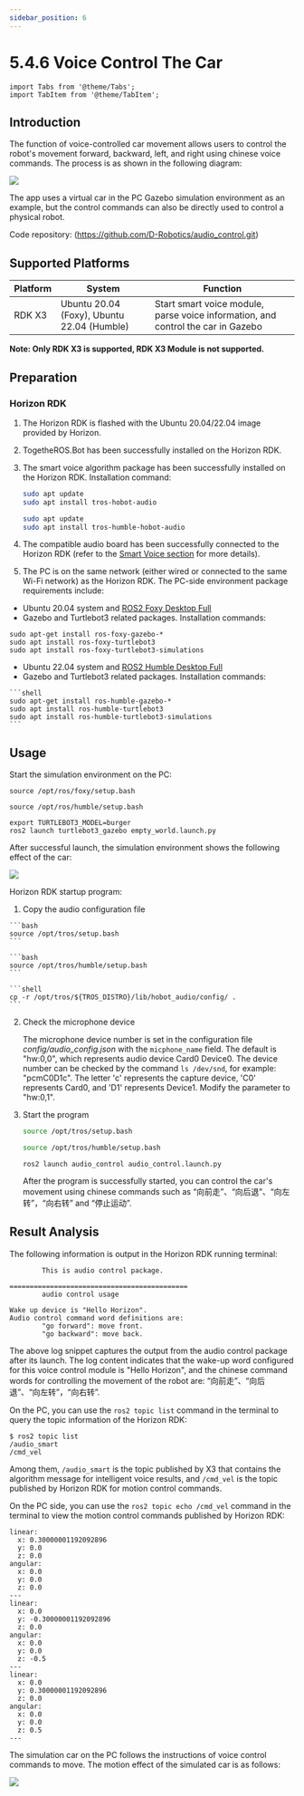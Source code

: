 ```yaml
---
sidebar_position: 6
---
```


# 5.4.6 Voice Control The Car

```mdx-code-block
import Tabs from '@theme/Tabs';
import TabItem from '@theme/TabItem';
```

## Introduction

The function of voice-controlled car movement allows users to control the robot's movement forward, backward, left, and right using chinese voice commands. The process is as shown in the following diagram:

![](/../static/img/05_Robot_development/04_apps/image/car_audio_control/audio_control.jpg)

The app uses a virtual car in the PC Gazebo simulation environment as an example, but the control commands can also be directly used to control a physical robot.

Code repository:  (https://github.com/D-Robotics/audio_control.git)

## Supported Platforms

| Platform | System | Function                    |
| -------- | -------------- | ----------------------------------- |
| RDK X3   | Ubuntu 20.04 (Foxy), Ubuntu 22.04 (Humble)   | Start smart voice module, parse voice information, and control the car in Gazebo |

**Note: Only RDK X3 is supported, RDK X3 Module is not supported.**

## Preparation

### Horizon RDK

1. The Horizon RDK is flashed with the  Ubuntu 20.04/22.04 image provided by Horizon.

2. TogetheROS.Bot has been successfully installed on the Horizon RDK.

3. The smart voice algorithm package has been successfully installed on the Horizon RDK. Installation command: 
   
   <Tabs groupId="tros-distro">
   <TabItem value="foxy" label="Foxy">

   ```bash
   sudo apt update
   sudo apt install tros-hobot-audio
   ```

   </TabItem>
   <TabItem value="humble" label="Humble">

   ```bash
   sudo apt update
   sudo apt install tros-humble-hobot-audio
   ```

   </TabItem>
   </Tabs>

4. The compatible audio board has been successfully connected to the Horizon RDK (refer to the [Smart Voice section](../boxs/function/hobot_audio.md) for more details).

5. The PC is on the same network (either wired or connected to the same Wi-Fi network) as the Horizon RDK. The PC-side environment package requirements include:

 <Tabs groupId="tros-distro">
 <TabItem value="foxy" label="Foxy">

   - Ubuntu 20.04 system and [ROS2 Foxy Desktop Full](https://docs.ros.org/en/foxy/Installation/Ubuntu-Install-Debians.html)
   - Gazebo and Turtlebot3 related packages. Installation commands:

   ```shell
   sudo apt-get install ros-foxy-gazebo-*
   sudo apt install ros-foxy-turtlebot3
   sudo apt install ros-foxy-turtlebot3-simulations
   ```

 </TabItem>
 <TabItem value="humble" label="Humble">

   - Ubuntu 22.04 system and [ROS2 Humble Desktop Full](https://docs.ros.org/en/humble/Installation/Ubuntu-Install-Debians.html)
   - Gazebo and Turtlebot3 related packages. Installation commands:

    ```shell
    sudo apt-get install ros-humble-gazebo-*
    sudo apt install ros-humble-turtlebot3
    sudo apt install ros-humble-turtlebot3-simulations
    ```

 </TabItem>
 </Tabs>


## Usage

Start the simulation environment on the PC:

<Tabs groupId="tros-distro">
<TabItem value="foxy" label="Foxy">

```shell
source /opt/ros/foxy/setup.bash
```

</TabItem>
<TabItem value="humble" label="Humble">

```shell
source /opt/ros/humble/setup.bash
```

</TabItem>
</Tabs>

```shell
export TURTLEBOT3_MODEL=burger
ros2 launch turtlebot3_gazebo empty_world.launch.py
```

After successful launch, the simulation environment shows the following effect of the car:

![](/../static/img/05_Robot_development/04_apps/image/car_audio_tracking/gazebo.jpeg)

Horizon RDK startup program:

1. Copy the audio configuration file

 <Tabs groupId="tros-distro">
 <TabItem value="foxy" label="Foxy">

    ```bash
    source /opt/tros/setup.bash
    ```

 </TabItem>
 <TabItem value="humble" label="Humble">

    ```bash
    source /opt/tros/humble/setup.bash
    ```

 </TabItem>
 </Tabs>

    ```shell
    cp -r /opt/tros/${TROS_DISTRO}/lib/hobot_audio/config/ .
    ```


2. Check the microphone device

    The microphone device number is set in the configuration file *config/audio_config.json* with the `micphone_name` field. The default is "hw:0,0", which represents audio device Card0 Device0. The device number can be checked by the command `ls /dev/snd`, for example: "pcmC0D1c". The letter 'c' represents the capture device, 'C0' represents Card0, and 'D1' represents Device1. Modify the parameter to "hw:0,1".

3. Start the program

    <Tabs groupId="tros-distro">
    <TabItem value="foxy" label="Foxy">

    ```bash
    source /opt/tros/setup.bash
    ```

    </TabItem>

    <TabItem value="humble" label="Humble">

    ```bash
    source /opt/tros/humble/setup.bash
    ```

    </TabItem>

    </Tabs>

    ```shell
    ros2 launch audio_control audio_control.launch.py
    ```

    After the program is successfully started, you can control the car's movement using chinese commands such as “向前走”、“向后退”、“向左转”，“向右转” and “停止运动”.

## Result Analysis

The following information is output in the Horizon RDK running terminal:

```shell
        This is audio control package.

============================================
        audio control usage

Wake up device is "Hello Horizon".
Audio control command word definitions are:
        "go forward": move front.
        "go backward": move back.
```

The above log snippet captures the output from the audio control package after its launch. The log content indicates that the wake-up word configured for this voice control module is "Hello Horizon", and the chinese command words for controlling the movement of the robot are: “向前走”、“向后退”、“向左转”，“向右转”.

On the PC, you can use the `ros2 topic list` command in the terminal to query the topic information of the Horizon RDK:

```shell
$ ros2 topic list
/audio_smart
/cmd_vel
```

Among them, `/audio_smart` is the topic published by X3 that contains the algorithm message for intelligent voice results, and `/cmd_vel` is the topic published by Horizon RDK for motion control commands.

On the PC side, you can use the `ros2 topic echo /cmd_vel` command in the terminal to view the motion control commands published by Horizon RDK:

```shell
linear:
  x: 0.30000001192092896
  y: 0.0
  z: 0.0
angular:
  x: 0.0
  y: 0.0
  z: 0.0
---
linear:
  x: 0.0
  y: -0.30000001192092896
  z: 0.0
angular:
  x: 0.0
  y: 0.0
  z: -0.5
---
linear:
  x: 0.0
  y: 0.30000001192092896
  z: 0.0
angular:
  x: 0.0
  y: 0.0
  z: 0.5
---
```

The simulation car on the PC follows the instructions of voice control commands to move. The motion effect of the simulated car is as follows:

![](/../static/img/05_Robot_development/04_apps/image/car_audio_control/move.gif)